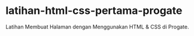 # latihan-html-css-pertama-progate
Latihan Membuat Halaman dengan Menggunakan HTML & CSS di Progate.
